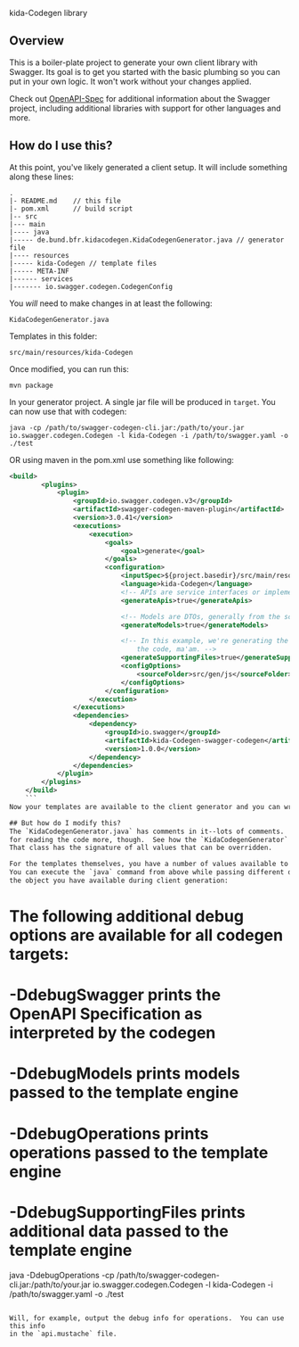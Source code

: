  kida-Codegen library

## Overview
This is a boiler-plate project to generate your own client library with Swagger.  Its goal is
to get you started with the basic plumbing so you can put in your own logic.  It won't work without
your changes applied.


Check out [OpenAPI-Spec](https://github.com/OAI/OpenAPI-Specification) for additional information about the Swagger project, including additional libraries with support for other languages and more. 

## How do I use this?
At this point, you've likely generated a client setup.  It will include something along these lines:

```
.
|- README.md    // this file
|- pom.xml      // build script
|-- src
|--- main
|---- java
|----- de.bund.bfr.kidacodegen.KidaCodegenGenerator.java // generator file
|---- resources
|----- kida-Codegen // template files
|----- META-INF
|------ services
|------- io.swagger.codegen.CodegenConfig
```

You _will_ need to make changes in at least the following:

`KidaCodegenGenerator.java`

Templates in this folder:

`src/main/resources/kida-Codegen`

Once modified, you can run this:

```
mvn package
```

In your generator project.  A single jar file will be produced in `target`.  You can now use that with codegen:

```
java -cp /path/to/swagger-codegen-cli.jar:/path/to/your.jar io.swagger.codegen.Codegen -l kida-Codegen -i /path/to/swagger.yaml -o ./test
```
OR using maven in the pom.xml use something like following:
```xml
<build>
		<plugins>
			<plugin>
				<groupId>io.swagger.codegen.v3</groupId>
				<artifactId>swagger-codegen-maven-plugin</artifactId>
				<version>3.0.41</version>
				<executions>
					<execution>
						<goals>
							<goal>generate</goal>
						</goals>
						<configuration>
							<inputSpec>${project.basedir}/src/main/resources/api.json</inputSpec>
							<language>kida-Codegen</language>
							<!-- APIs are service interfaces or implementations. -->
							<generateApis>true</generateApis>

							<!-- Models are DTOs, generally from the schemas portion of the spec. -->
							<generateModels>true</generateModels>

							<!-- In this example, we're generating the POM, README, etc. Just 
								the code, ma'am. -->
							<generateSupportingFiles>true</generateSupportingFiles>
							<configOptions>
								<sourceFolder>src/gen/js</sourceFolder>
							</configOptions>
						</configuration>
					</execution>
				</executions>
				<dependencies>
					<dependency>
						<groupId>io.swagger</groupId>
    					<artifactId>kida-Codegen-swagger-codegen</artifactId>
						<version>1.0.0</version>
					</dependency>
				</dependencies>
			</plugin>
		</plugins>
	</build>
    ```
Now your templates are available to the client generator and you can write output values

## But how do I modify this?
The `KidaCodegenGenerator.java` has comments in it--lots of comments.  There is no good substitute
for reading the code more, though.  See how the `KidaCodegenGenerator` implements `CodegenConfig`.
That class has the signature of all values that can be overridden.

For the templates themselves, you have a number of values available to you for generation.
You can execute the `java` command from above while passing different debug flags to show
the object you have available during client generation:

```
# The following additional debug options are available for all codegen targets:
# -DdebugSwagger prints the OpenAPI Specification as interpreted by the codegen
# -DdebugModels prints models passed to the template engine
# -DdebugOperations prints operations passed to the template engine
# -DdebugSupportingFiles prints additional data passed to the template engine

java -DdebugOperations -cp /path/to/swagger-codegen-cli.jar:/path/to/your.jar io.swagger.codegen.Codegen -l kida-Codegen -i /path/to/swagger.yaml -o ./test
```

Will, for example, output the debug info for operations.  You can use this info
in the `api.mustache` file.

